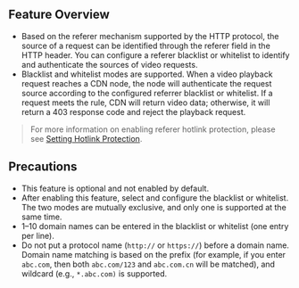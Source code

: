 ## Feature Overview
- Based on the referer mechanism supported by the HTTP protocol, the source of a request can be identified through the referer field in the HTTP header. You can configure a referer blacklist or whitelist to identify and authenticate the sources of video requests.
- Blacklist and whitelist modes are supported. When a video playback request reaches a CDN node, the node will authenticate the request source according to the configured referrer blacklist or whitelist. If a request meets the rule, CDN will return video data; otherwise, it will return a 403 response code and reject the playback request.

> For more information on enabling referer hotlink protection, please see [Setting Hotlink Protection](https://cloud.tencent.com/document/product/266/33469#referer-.E9.98.B2.E7.9B.97.E9.93.BE).

## Precautions
* This feature is optional and not enabled by default.
* After enabling this feature, select and configure the blacklist or whitelist. The two modes are mutually exclusive, and only one is supported at the same time.
* 1–10 domain names can be entered in the blacklist or whitelist (one entry per line).
* Do not put a protocol name (`http://` or `https://`) before a domain name. Domain name matching is based on the prefix (for example, if you enter `abc.com`, then both `abc.com/123` and `abc.com.cn` will be matched), and wildcard (e.g., `*.abc.com)` is supported.
